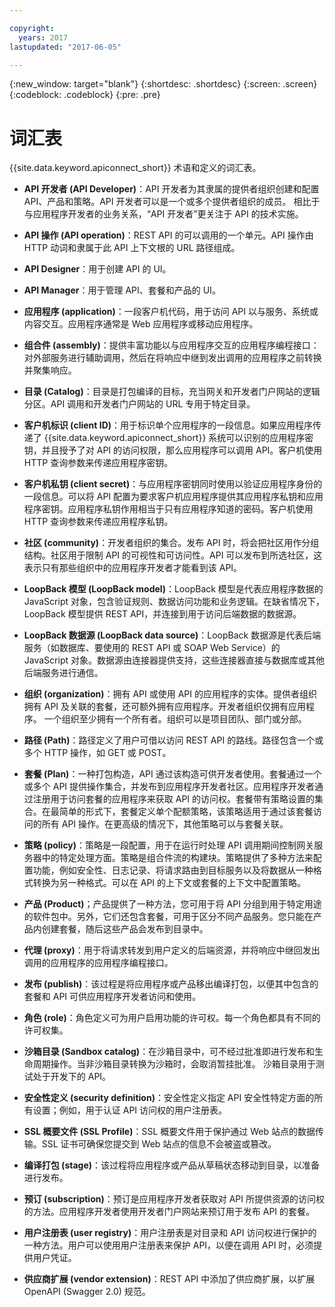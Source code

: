 ```yaml
---

copyright:
  years: 2017
lastupdated: "2017-06-05"

---
```


{:new_window: target="blank"}
{:shortdesc: .shortdesc}
{:screen: .screen}
{:codeblock: .codeblock}
{:pre: .pre}

# 词汇表

{{site.data.keyword.apiconnect_short}} 术语和定义的词汇表。

- **API 开发者 (API Developer)**：API 开发者为其隶属的提供者组织创建和配置 API、产品和策略。API 开发者可以是一个或多个提供者组织的成员。
相比于与应用程序开发者的业务关系，“API 开发者”更关注于 API 的技术实施。

- **API 操作 (API operation)**：REST API 的可以调用的一个单元。API 操作由 HTTP 动词和隶属于此 API 上下文根的 URL 路径组成。

- **API Designer**：用于创建 API 的 UI。

- **API Manager**：用于管理 API、套餐和产品的 UI。

- **应用程序 (application)**：一段客户机代码，用于访问 API 以与服务、系统或内容交互。应用程序通常是 Web 应用程序或移动应用程序。

- **组合件 (assembly)**：提供丰富功能以与应用程序交互的应用程序编程接口：对外部服务进行辅助调用，然后在将响应中继到发出调用的应用程序之前转换并聚集响应。

- **目录 (Catalog)**：目录是打包编译的目标，充当网关和开发者门户网站的逻辑分区。API 调用和开发者门户网站的 URL 专用于特定目录。


- **客户机标识 (client ID)**：用于标识单个应用程序的一段信息。如果应用程序传递了 {{site.data.keyword.apiconnect_short}} 系统可以识别的应用程序密钥，并且授予了对 API 的访问权限，那么应用程序可以调用 API。客户机使用 HTTP 查询参数来传递应用程序密钥。

- **客户机私钥 (client secret)**：与应用程序密钥同时使用以验证应用程序身份的一段信息。可以将 API 配置为要求客户机应用程序提供其应用程序私钥和应用程序密钥。应用程序私钥作用相当于只有应用程序知道的密码。客户机使用 HTTP 查询参数来传递应用程序私钥。

- **社区 (community)**：开发者组织的集合。发布 API 时，将会把社区用作分组结构。社区用于限制 API 的可视性和可访问性。API 可以发布到所选社区，这表示只有那些组织中的应用程序开发者才能看到该 API。

- **LoopBack 模型 (LoopBack model)**：LoopBack 模型是代表应用程序数据的 JavaScript 对象，包含验证规则、数据访问功能和业务逻辑。在缺省情况下，LoopBack 模型提供 REST API，并连接到用于访问后端数据的数据源。


- **LoopBack 数据源 (LoopBack data source)**：LoopBack 数据源是代表后端服务（如数据库、要使用的 REST API 或 SOAP Web Service）的 JavaScript 对象。数据源由连接器提供支持，这些连接器直接与数据库或其他后端服务进行通信。


- **组织 (organization)**：拥有 API 或使用 API 的应用程序的实体。提供者组织拥有 API 及关联的套餐，还可额外拥有应用程序。开发者组织仅拥有应用程序。
一个组织至少拥有一个所有者。组织可以是项目团队、部门或分部。

- **路径 (Path)**：路径定义了用户可借以访问 REST API 的路线。路径包含一个或多个 HTTP 操作，如 GET 或 POST。

- **套餐 (Plan)**：一种打包构造，API 通过该构造可供开发者使用。套餐通过一个或多个 API 提供操作集合，并发布到应用程序开发者社区。应用程序开发者通过注册用于访问套餐的应用程序来获取 API 的访问权。套餐带有策略设置的集合。在最简单的形式下，套餐定义单个配额策略，该策略适用于通过该套餐访问的所有 API 操作。在更高级的情况下，其他策略可以与套餐关联。

- **策略 (policy)**：策略是一段配置，用于在运行时处理 API 调用期间控制网关服务器中的特定处理方面。策略是组合件流的构建块。策略提供了多种方法来配置功能，例如安全性、日志记录、将请求路由到目标服务以及将数据从一种格式转换为另一种格式。可以在 API 的上下文或套餐的上下文中配置策略。

- **产品 (Product)**；产品提供了一种方法，您可用于将 API 分组到用于特定用途的软件包中。另外，它们还包含套餐，可用于区分不同产品服务。您只能在产品内创建套餐，随后这些产品会发布到目录中。

- **代理 (proxy)**：用于将请求转发到用户定义的后端资源，并将响应中继回发出调用的应用程序的应用程序编程接口。

- **发布 (publish)**：该过程是将应用程序或产品移出编译打包，以便其中包含的套餐和 API 可供应用程序开发者访问和使用。

- **角色 (role)**：角色定义可为用户启用功能的许可权。每一个角色都具有不同的许可权集。


- **沙箱目录 (Sandbox catalog)**：在沙箱目录中，可不经过批准即进行发布和生命周期操作。当非沙箱目录转换为沙箱时，会取消暂挂批准。
沙箱目录用于测试处于开发下的 API。


- **安全性定义 (security definition)**：安全性定义指定 API 安全性特定方面的所有设置；例如，用于认证 API 访问权的用户注册表。

- **SSL 概要文件 (SSL Profile)**：SSL 概要文件用于保护通过 Web 站点的数据传输。SSL 证书可确保您提交到 Web 站点的信息不会被盗或篡改。

- **编译打包 (stage)**：该过程将应用程序或产品从草稿状态移动到目录，以准备进行发布。


- **预订 (subscription)**：预订是应用程序开发者获取对 API 所提供资源的访问权的方法。应用程序开发者使用开发者门户网站来预订用于发布 API 的套餐。


- **用户注册表 (user registry)**：用户注册表是对目录和 API 访问权进行保护的一种方法。用户可以使用用户注册表来保护 API，以便在调用 API 时，必须提供用户凭证。


- **供应商扩展 (vendor extension)**：REST API 中添加了供应商扩展，以扩展 OpenAPI (Swagger 2.0) 规范。
